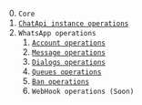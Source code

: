 ﻿0. `Core`
1. [`ChatApi instance operations`](ChatApi.Instances/README.md)
2. `WhatsApp operations`
    1. [`Account operations`](WhatsApp/ChatApi.WA.Account/README.md)
    2. [`Message operations`](WhatsApp/ChatApi.WA.Messages/README.md)
    3. [`Dialogs operations`](WhatsApp/ChatApi.WA.Dialogs/README.md)
    4. [`Queues operations`](WhatsApp/ChatApi.WA.Queues/README.md)
    5. [`Ban operations`](WhatsApp/ChatApi.WA.Ban/README.md)
    6. `WebHook operations (Soon)`